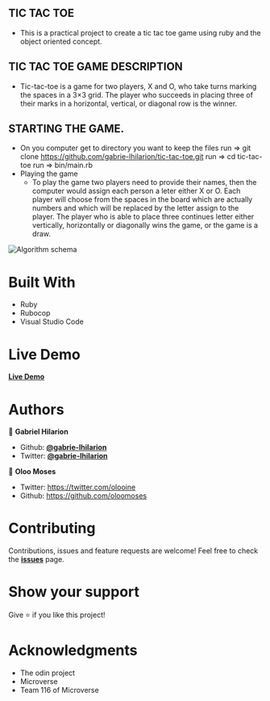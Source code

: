 ## TIC TAC TOE
* This is a practical project to create a tic tac toe game using ruby and the object oriented concept.

## TIC TAC TOE GAME DESCRIPTION
 * Tic-tac-toe is a game for two players, X and O, who take turns marking the spaces in a 3×3 grid. The player who succeeds in placing three of their marks in a horizontal, vertical, or diagonal row is the winner.


## STARTING THE GAME.
* On you computer get to directory you want to keep the files
    run => git clone https://github.com/gabrie-lhilarion/tic-tac-toe.git 
    run => cd tic-tac-toe 
    run => bin/main.rb 
* Playing the game  
   * To play the game two players need to provide their names, then the computer would assign each person a leter either X or O.
    Each player will choose from the spaces in the board which are actually numbers and which will be replaced by the letter assign to the player. The player who is able to place three continues letter either vertically, horizontally or diagonally wins the game, or the game is a draw.

![Algorithm schema](./screenshot.png)

# Built With
* Ruby
* Rubocop
* Visual Studio Code

# Live Demo
**[Live Demo](https://repl.it/@gabrielhilarion/LawngreenNeatRecords#main.rb)**


# Authors

👨 **Gabriel Hilarion**

* Github: **[@gabrie-lhilarion](https://github.com/gabrie-lhilarion)**
* Twitter: **[@gabrie-lhilarion](https://twitter.com/gabrielDeman)**

👨 **Oloo Moses**
- Twitter: https://twitter.com/olooine
- Github: https://github.com/oloomoses

#  Contributing

Contributions, issues and feature requests are welcome!
Feel free to check the **[issues](https://github.com/gabrie-lhilarion/tic-tac-toe/issues)** page.


#  Show your support

  Give ⭐️ if you like this project!

# Acknowledgments

* The odin project
* Microverse
* Team 116 of Microverse
